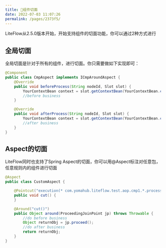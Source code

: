 ```yaml
---
title: 🍪组件切面
date: 2022-07-03 11:07:26
permalink: /pages/2373f5/
---
```


LiteFlow从2.5.0版本开始，开始支持组件的切面功能，你可以通过2种方式进行

## 全局切面

全局切面是针对于所有的组件，进行切面。你只需要做如下实现即可：

```java
@Component
public class CmpAspect implements ICmpAroundAspect {
    @Override
    public void beforeProcess(String nodeId, Slot slot) {
        YourContextBean context = slot.getContextBean(YourContextBean.class);
        //before business
    }

    @Override
    public void afterProcess(String nodeId, Slot slot) {
        YourContextBean context = slot.getContextBean(YourContextBean.class);
        //after business
    }
}
```

## Aspect的切面

LiteFlow同时也支持了Spring Aspect的切面，你可以用@Aspect标注对任意包，任意规则内的组件进行切面

```java
@Aspect
public class CustomAspect {

    @Pointcut("execution(* com.yomahub.liteflow.test.aop.cmp1.*.process())")
    public void cut() {
    }

    @Around("cut()")
    public Object around(ProceedingJoinPoint jp) throws Throwable {
        //do before business
        Object returnObj = jp.proceed();
        //do after business
        return returnObj;
    }
}
```